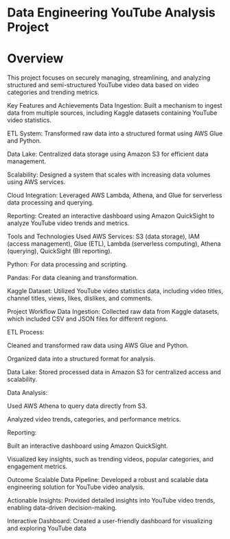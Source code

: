 # Data Engineering YouTube Analysis Project 

# Overview
This project focuses on securely managing, streamlining, and analyzing structured and semi-structured YouTube video data based on video categories and trending metrics.

Key Features and Achievements
Data Ingestion: Built a mechanism to ingest data from multiple sources, including Kaggle datasets containing YouTube video statistics.

ETL System: Transformed raw data into a structured format using AWS Glue and Python.

Data Lake: Centralized data storage using Amazon S3 for efficient data management.

Scalability: Designed a system that scales with increasing data volumes using AWS services.

Cloud Integration: Leveraged AWS Lambda, Athena, and Glue for serverless data processing and querying.

Reporting: Created an interactive dashboard using Amazon QuickSight to analyze YouTube video trends and metrics.

Tools and Technologies Used
AWS Services: S3 (data storage), IAM (access management), Glue (ETL), Lambda (serverless computing), Athena (querying), QuickSight (BI reporting).

Python: For data processing and scripting.

Pandas: For data cleaning and transformation.

Kaggle Dataset: Utilized YouTube video statistics data, including video titles, channel titles, views, likes, dislikes, and comments.

Project Workflow
Data Ingestion: Collected raw data from Kaggle datasets, which included CSV and JSON files for different regions.

ETL Process:

Cleaned and transformed raw data using AWS Glue and Python.

Organized data into a structured format for analysis.

Data Lake: Stored processed data in Amazon S3 for centralized access and scalability.

Data Analysis:

Used AWS Athena to query data directly from S3.

Analyzed video trends, categories, and performance metrics.

Reporting:

Built an interactive dashboard using Amazon QuickSight.

Visualized key insights, such as trending videos, popular categories, and engagement metrics.

Outcome
Scalable Data Pipeline: Developed a robust and scalable data engineering solution for YouTube video analysis.

Actionable Insights: Provided detailed insights into YouTube video trends, enabling data-driven decision-making.

Interactive Dashboard: Created a user-friendly dashboard for visualizing and exploring YouTube data

